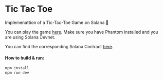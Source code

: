 # Tic Tac Toe
Implemenattion of a Tic-Tac-Toe Game on Solana 🦄

You can play the game [here](). Make sure you have Phantom
installed and you are using Solana Devnet.

You can find the corresponding Solana Contract [here](https://github.com/drake-forum/solana-contract).

#### How to build & run:

```sh
npm install
npm run dev
```
